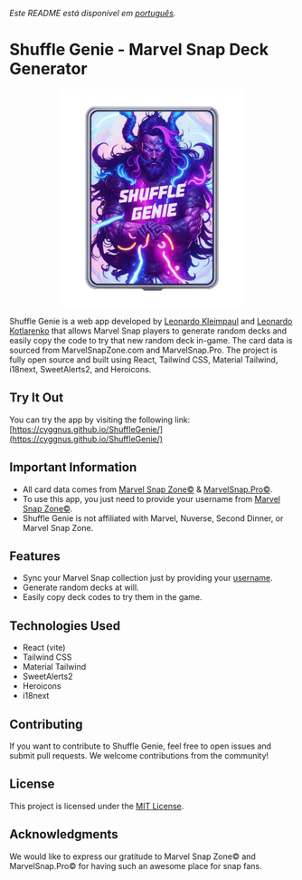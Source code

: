 _Este README está disponível em [português](https://github.com/Cyggnus/ShuffleGenie/blob/main/README_PT-BR.md)._

# Shuffle Genie - Marvel Snap Deck Generator

<div align="center">
  <a href="https://github.com/Cyggnus/ShuffleGenie">
    <img src="https://github.com/Cyggnus/ShuffleGenie/blob/main/src/Img/cardHome.webp" alt="ShuffleGenie written on a card with a viking on background" width="320" height="384" />
  </a>
</div>

Shuffle Genie is a web app developed by [Leonardo Kleimpaul](https://github.com/LeonardoKleimpaul) and [Leonardo Kotlarenko](https://github.com/lkotlarenko) that allows Marvel Snap players to generate random decks and easily copy the code to try that new random deck in-game. The card data is sourced from MarvelSnapZone.com and MarvelSnap.Pro. The project is fully open source and built using React, Tailwind CSS, Material Tailwind, i18next, SweetAlerts2, and Heroicons.

## Try It Out

You can try the app by visiting the following link:
[https://cyggnus.github.io/ShuffleGenie/](https://cyggnus.github.io/ShuffleGenie/)

## Important Information

- All card data comes from [Marvel Snap Zone©](https://marvelsnapzone.com/) & [MarvelSnap.Pro©](https://marvelsnap.pro/).
- To use this app, you just need to provide your username from [Marvel Snap Zone©](https://marvelsnapzone.com/users/).
- Shuffle Genie is not affiliated with Marvel, Nuverse, Second Dinner, or Marvel Snap Zone.

## Features

- Sync your Marvel Snap collection just by providing your [username](https://marvelsnapzone.com/users/).
- Generate random decks at will.
- Easily copy deck codes to try them in the game.

## Technologies Used

- React (vite)
- Tailwind CSS
- Material Tailwind
- SweetAlerts2
- Heroicons
- i18next

## Contributing

If you want to contribute to Shuffle Genie, feel free to open issues and submit pull requests. We welcome contributions from the community!

## License

This project is licensed under the [MIT License](https://github.com/Cyggnus/ShuffleGenie/blob/main/LICENSE).

## Acknowledgments

We would like to express our gratitude to Marvel Snap Zone© and MarvelSnap.Pro© for having such an awesome place for snap fans.
